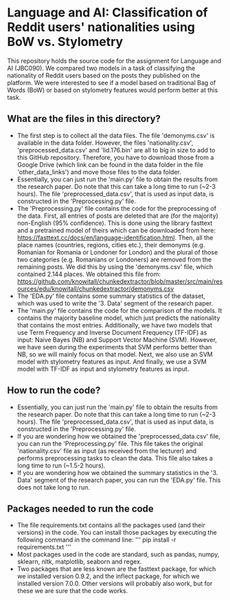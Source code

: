 # Language and AI: Classification of Reddit users' nationalities using BoW vs. Stylometry

This repository holds the source code for the assignment for Language and AI (JBC090).
We compared two models in a task of classifying the nationality of Reddit users based
on the posts they published on the platform. We were interested to see if a model based
on traditional Bag of Words (BoW) or based on stylometry features would perform better at
this task.

## What are the files in this directory?
* The first step is to collect all the data files. The file 'demonyms.csv' is available in
the data folder. However, the files 'nationality.csv', 'preprocessed_data.csv' and
'lid.176.bin' are all to big in size to add to this GitHub repository. Therefore, you have
to download those from a Google Drive (which link can be found in the data folder in the file
'other_data_links') and move those files to the data folder.
* Essentially, you can just run the 'main.py' file to obtain the results from the research
paper. Do note that this can take a long time to run (~2-3 hours). The file 
'preprocessed_data.csv', that is used as input data, is constructed in the 
'Preprocessing.py' file.
* The 'Preprocessing.py' file contains the code for the preprocessing of the data. First,
all entries of posts are deleted that are (for the majority) non-English (95% confidence).
This is done using the library fasttext and a pretrained model of theirs which can be 
downloaded from here: https://fasttext.cc/docs/en/language-identification.html.
Then, all the place names (countries, regions, cities etc.), their demonyms (e.g. Romanian
for Romania or Londoner for London) and the plural of those two categories (e.g. Romanians
or Londoners) are removed from the remaining posts. We did this by using the 'demonyms.csv'
file, which contained 2.144 places. We obtained this file from: 
https://github.com/knowitall/chunkedextractor/blob/master/src/main/resources/edu/knowitall/chunkedextractor/demonyms.csv
* The 'EDA.py' file contains some summary statistics of the dataset, which was used to 
write the '3. Data' segment of the research paper.
* The 'main.py' file contains the code for the comparison of the models. It contains the
majority baseline model, which just predicts the nationality that contains the most entries. 
Additionally, we have two models that use Term Frequency and Inverse Document Frequency 
(TF-IDF) as input: Naive Bayes (NB) and Support Vector Machine (SVM). However, we have seen
during the experiments that SVM performs better than NB, so we will mainly focus on that model.
Next, we also use an SVM model with stylometry features as input. And finally, we use 
a SVM model with TF-IDF as input and stylometry features as input.

## How to run the code?
* Essentially, you can just run the 'main.py' file to obtain the results from the research
paper. Do note that this can take a long time to run (~2-3 hours). The file 
'preprocessed_data.csv', that is used as input data, is constructed in the 
'Preprocessing.py' file.
* If you are wondering how we obtained the 'preprocessed_data.csv' file, you can run the 
'Preprocessing.py' file. This file takes the original 'nationality.csv' file as input (as 
received from the lecturer) and performs preprocessing tasks to clean the data. This file
also takes a long time to run (~1.5-2 hours).
* If you are wondering how we obtained the summary statistics in the '3. Data' segment of
the research paper, you can run the 'EDA.py' file. This does not take long to run.

## Packages needed to run the code
* The file requirements.txt contains all the packages used (and their versions) in the
code. You can install those packages by executing the following command in the command line:
'''
pip install -r requirements.txt
''' 
* Most packages used in the code are standard, such as pandas, numpy, sklearn, nltk, 
matplotlib, seaborn and regex.
* Two packages that are less known are the fasttext package, for which we installed version
0.9.2, and the inflect package, for which we installed version 7.0.0. Other versions will 
probably also work, but for these we are sure that the code works.
